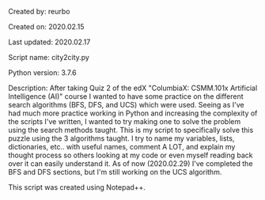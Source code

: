 Created by:		  reurbo

Created on:		  2020.02.15

Last updated:   2020.02.17

Script name:		city2city.py

Python version: 3.7.6

Description:		After taking Quiz 2 of the edX "ColumbiaX: CSMM.101x Artificial Intelligence (AI)" course I wanted to
                have some practice on the different search algorithms (BFS, DFS, and UCS) which were used.
                Seeing as I've had much more practice working in Python and increasing the complexity of the scripts
                I've written, I wanted to try making one to solve the problem using the search methods taught.
                This is my script to specifically solve this puzzle using the 3 algorithms taught.
                I try to name my variables, lists, dictionaries, etc.. with useful names, comment A LOT, and explain
                my thought process so others looking at my code or even myself reading back over it can easily understand it.
                As of now (2020.02.29) I've completed the BFS and DFS sections, but I'm still working on the UCS algorithm.

This script was created using Notepad++.
